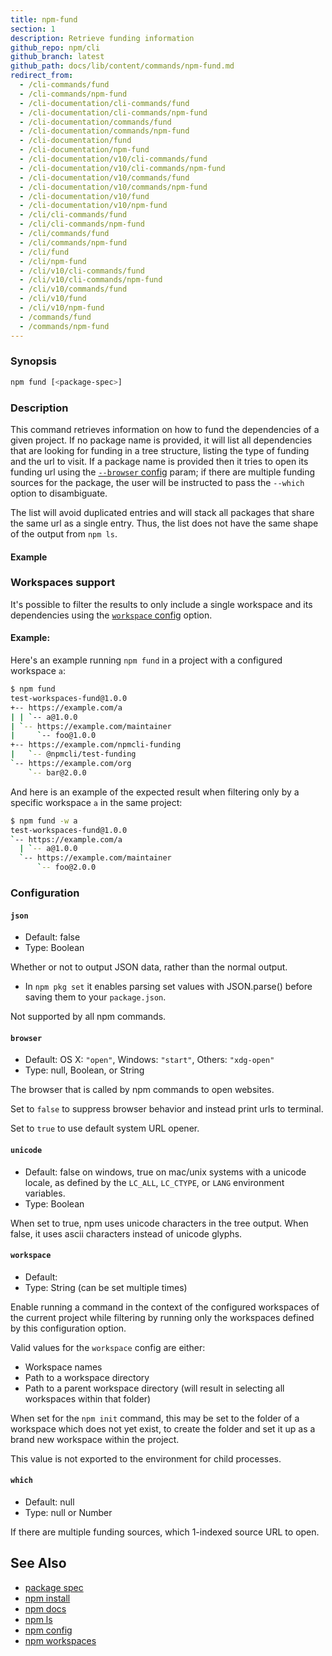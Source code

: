 ```yaml
---
title: npm-fund
section: 1
description: Retrieve funding information
github_repo: npm/cli
github_branch: latest
github_path: docs/lib/content/commands/npm-fund.md
redirect_from:
  - /cli-commands/fund
  - /cli-commands/npm-fund
  - /cli-documentation/cli-commands/fund
  - /cli-documentation/cli-commands/npm-fund
  - /cli-documentation/commands/fund
  - /cli-documentation/commands/npm-fund
  - /cli-documentation/fund
  - /cli-documentation/npm-fund
  - /cli-documentation/v10/cli-commands/fund
  - /cli-documentation/v10/cli-commands/npm-fund
  - /cli-documentation/v10/commands/fund
  - /cli-documentation/v10/commands/npm-fund
  - /cli-documentation/v10/fund
  - /cli-documentation/v10/npm-fund
  - /cli/cli-commands/fund
  - /cli/cli-commands/npm-fund
  - /cli/commands/fund
  - /cli/commands/npm-fund
  - /cli/fund
  - /cli/npm-fund
  - /cli/v10/cli-commands/fund
  - /cli/v10/cli-commands/npm-fund
  - /cli/v10/commands/fund
  - /cli/v10/fund
  - /cli/v10/npm-fund
  - /commands/fund
  - /commands/npm-fund
---
```


### Synopsis

```bash
npm fund [<package-spec>]
```

### Description

This command retrieves information on how to fund the dependencies of a given project. If no package name is provided, it will list all dependencies that are looking for funding in a tree structure, listing the type of funding and the url to visit. If a package name is provided then it tries to open its funding url using the [`--browser` config](/cli/v10/using-npm/config#browser) param; if there are multiple funding sources for the package, the user will be instructed to pass the `--which` option to disambiguate.

The list will avoid duplicated entries and will stack all packages that share the same url as a single entry. Thus, the list does not have the same shape of the output from `npm ls`.

#### Example

### Workspaces support

It's possible to filter the results to only include a single workspace and its dependencies using the [`workspace` config](/cli/v10/using-npm/config#workspace) option.

#### Example:

Here's an example running `npm fund` in a project with a configured workspace `a`:

```bash
$ npm fund
test-workspaces-fund@1.0.0
+-- https://example.com/a
| | `-- a@1.0.0
| `-- https://example.com/maintainer
|     `-- foo@1.0.0
+-- https://example.com/npmcli-funding
|   `-- @npmcli/test-funding
`-- https://example.com/org
    `-- bar@2.0.0
```

And here is an example of the expected result when filtering only by a specific workspace `a` in the same project:

```bash
$ npm fund -w a
test-workspaces-fund@1.0.0
`-- https://example.com/a
  | `-- a@1.0.0
  `-- https://example.com/maintainer
      `-- foo@2.0.0
```

### Configuration

#### `json`

- Default: false
- Type: Boolean

Whether or not to output JSON data, rather than the normal output.

- In `npm pkg set` it enables parsing set values with JSON.parse() before saving them to your `package.json`.

Not supported by all npm commands.

#### `browser`

- Default: OS X: `"open"`, Windows: `"start"`, Others: `"xdg-open"`
- Type: null, Boolean, or String

The browser that is called by npm commands to open websites.

Set to `false` to suppress browser behavior and instead print urls to terminal.

Set to `true` to use default system URL opener.

#### `unicode`

- Default: false on windows, true on mac/unix systems with a unicode locale, as defined by the `LC_ALL`, `LC_CTYPE`, or `LANG` environment variables.
- Type: Boolean

When set to true, npm uses unicode characters in the tree output. When false, it uses ascii characters instead of unicode glyphs.

#### `workspace`

- Default:
- Type: String (can be set multiple times)

Enable running a command in the context of the configured workspaces of the current project while filtering by running only the workspaces defined by this configuration option.

Valid values for the `workspace` config are either:

- Workspace names
- Path to a workspace directory
- Path to a parent workspace directory (will result in selecting all workspaces within that folder)

When set for the `npm init` command, this may be set to the folder of a workspace which does not yet exist, to create the folder and set it up as a brand new workspace within the project.

This value is not exported to the environment for child processes.

#### `which`

- Default: null
- Type: null or Number

If there are multiple funding sources, which 1-indexed source URL to open.

## See Also

- [package spec](/cli/v10/using-npm/package-spec)
- [npm install](/cli/v10/commands/npm-install)
- [npm docs](/cli/v10/commands/npm-docs)
- [npm ls](/cli/v10/commands/npm-ls)
- [npm config](/cli/v10/commands/npm-config)
- [npm workspaces](/cli/v10/using-npm/workspaces)
